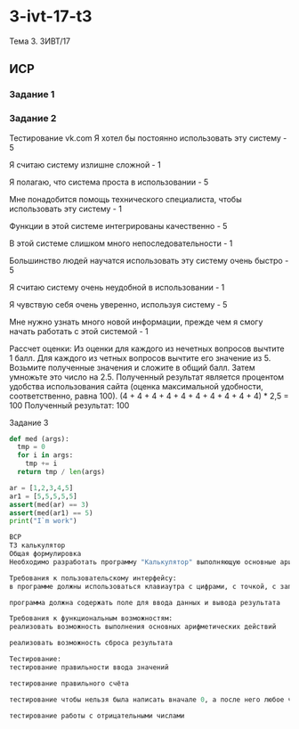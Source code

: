 # 3-ivt-17-t3
Тема 3. 3ИВТ/17

## ИСР
### Задание 1

### Задание 2
Тестирование vk.com
Я хотел бы постоянно использовать эту систему - 5

Я считаю систему излишне сложной - 1

Я полагаю, что система проста в использовании - 5

Мне понадобится помощь технического специалиста, чтобы использовать эту систему - 1

Функции в этой системе интегрированы качественно - 5

В этой системе слишком много непоследовательности - 1

Большинство людей научатся использовать эту систему очень быстро - 5

Я считаю систему очень неудобной в использовании - 1

Я чувствую себя очень уверенно, используя систему - 5

Мне нужно узнать много новой информации, прежде чем я смогу начать работать с этой системой - 1

Рассчет оценки:
Из оценки для каждого из нечетных вопросов вычтите 1 балл. Для каждого из четных вопросов вычтите его значение из 5. Возьмите полученные значения и сложите в общий балл. Затем умножьте это число на 2.5. Полученный результат является процентом удобства использования сайта (оценка максимальной удобности, соответственно, равна 100).
(4 + 4 + 4 + 4 + 4 + 4 + 4 + 4 + 4 + 4) * 2,5 = 100
Полученный результат: 100


Задание 3
``` python
def med (args): 
  tmp = 0
  for i in args:
    tmp += i
  return tmp / len(args)

ar = [1,2,3,4,5]
ar1 = [5,5,5,5,5]
assert(med(ar) == 3)
assert(med(ar1) == 5)
print("I`m work")

ВСР
ТЗ калькулятор
Общая формулировка
Необходимо разработать программу "Калькулятор" выполняющую основные арифметические операции, а также расчет основных тригонометрических функций.

Требования к пользовательскому интерфейсу:
в программе должны использоваться клавиаутра с цифрами, с точкой, с запятой, с основными арифметическими действиями (+, -, *, /), а так же должен быть корень, квадрат числа, логорифм и со знаком равно

программа должна содержать поле для ввода данных и вывода результата

Требования к функциональным возможностям:
реализовать возможность выполнения основных арифметических действий

реализовать возможность сброса результата

Тестирование:
тестирование правильности ввода значений

тестирование правильного счёта

тестирование чтобы нельзя была написать вначале 0, а после него любое число стояло, вместо запятой

тестирование работы с отрицательными числами
